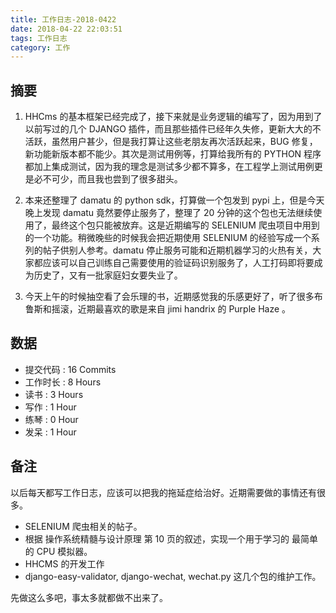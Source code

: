 ```yaml
---
title: 工作日志-2018-0422
date: 2018-04-22 22:03:51
tags: 工作日志
category: 工作
---
```


## 摘要

1. HHCms 的基本框架已经完成了，接下来就是业务逻辑的编写了，因为用到了以前写过的几个 DJANGO 插件，而且那些插件已经年久失修，更新大大的不活跃，虽然用户甚少，但是我打算让这些老朋友再次活跃起来，BUG 修复，新功能新版本都不能少。其次是测试用例等，打算给我所有的 PYTHON 程序都加上集成测试，因为我的理念是测试多少都不算多，在工程学上测试用例更是必不可少，而且我也尝到了很多甜头。

2. 本来还整理了 damatu 的 python sdk，打算做一个包发到 pypi 上，但是今天晚上发现 damatu 竟然要停止服务了，整理了 20 分钟的这个包也无法继续使用了，最终这个包只能被放弃。这是近期编写的 SELENIUM 爬虫项目中用到的一个功能。稍微晚些的时候我会把近期使用 SELENIUM 的经验写成一个系列的帖子供别人参考。damatu 停止服务可能和近期机器学习的火热有关，大家都应该可以自己训练自己需要使用的验证码识别服务了，人工打码即将要成为历史了，又有一批家庭妇女要失业了。

3. 今天上午的时候抽空看了会乐理的书，近期感觉我的乐感更好了，听了很多布鲁斯和摇滚，近期最喜欢的歌是来自 jimi handrix 的 Purple Haze 。


## 数据

* 提交代码 : 16 Commits
* 工作时长 : 8 Hours
* 读书 : 3 Hours
* 写作 : 1 Hour
* 练琴 : 0 Hour
* 发呆 : 1 Hour
## 备注

以后每天都写工作日志，应该可以把我的拖延症给治好。近期需要做的事情还有很多。

* SELENIUM 爬虫相关的帖子。
* 根据 操作系统精髓与设计原理 第 10 页的叙述，实现一个用于学习的 最简单的 CPU 模拟器。
* HHCMS 的开发工作
* django-easy-validator, django-wechat, wechat.py 这几个包的维护工作。

先做这么多吧，事太多就都做不出来了。
